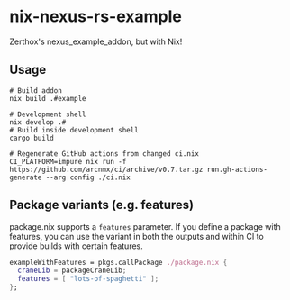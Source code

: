 # nix-nexus-rs-example

Zerthox's nexus_example_addon, but with Nix!

## Usage

```shell
# Build addon
nix build .#example

# Development shell
nix develop .#
# Build inside development shell
cargo build

# Regenerate GitHub actions from changed ci.nix
CI_PLATFORM=impure nix run -f https://github.com/arcnmx/ci/archive/v0.7.tar.gz run.gh-actions-generate --arg config ./ci.nix
```

## Package variants (e.g. features)

package.nix supports a `features` parameter. If you define a package with features, you can use the variant in both the outputs and within CI to provide builds with certain features.
```nix
exampleWithFeatures = pkgs.callPackage ./package.nix {
  craneLib = packageCraneLib;
  features = [ "lots-of-spaghetti" ];
};
```
